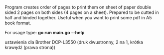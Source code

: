 Program creates order of pages to print them on sheet of paper double sided 2 pages on both sides (4 pages on a sheet). Prepared to be cutted in half and binded together.
Useful when you want to print some pdf in A5 book format.

For usage type: **go run main.go --help**

ustawienia dla Brother DCP-L3550 (druk dwustronny, 2 na 1, krótka krawędź (prawa strona))